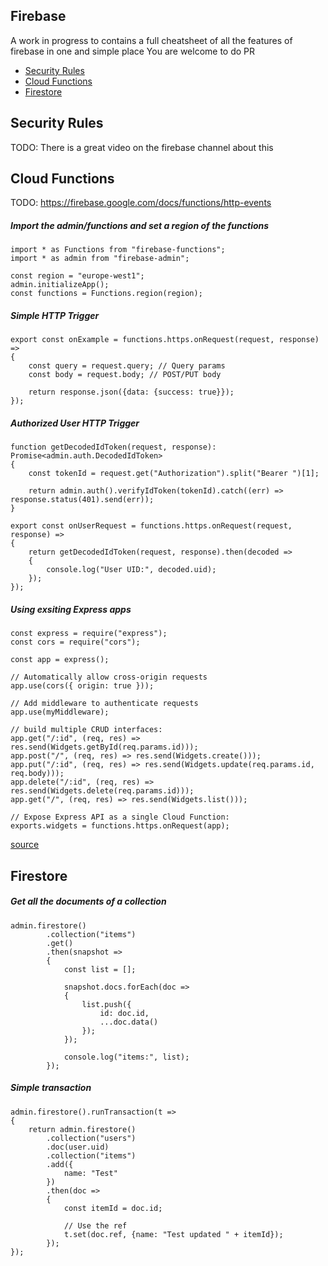 ## Firebase

A work in progress to contains a full cheatsheet of all the features of firebase in one and simple place
You are welcome to do PR

* [Security Rules](#security-rules)
* [Cloud Functions](#cloud-functions)
* [Firestore](#firestore)

## Security Rules
TODO: There is a great video on the firebase channel about this


## Cloud Functions
TODO: https://firebase.google.com/docs/functions/http-events

##### Import the admin/functions and set a region of the functions
```
import * as Functions from "firebase-functions";
import * as admin from "firebase-admin";

const region = "europe-west1";
admin.initializeApp();
const functions = Functions.region(region);
```

##### Simple HTTP Trigger
```
export const onExample = functions.https.onRequest(request, response) =>
{
    const query = request.query; // Query params
    const body = request.body; // POST/PUT body

    return response.json({data: {success: true}});
});
```

##### Authorized User HTTP Trigger
```
function getDecodedIdToken(request, response): Promise<admin.auth.DecodedIdToken>
{
    const tokenId = request.get("Authorization").split("Bearer ")[1];

    return admin.auth().verifyIdToken(tokenId).catch((err) => response.status(401).send(err));
}

export const onUserRequest = functions.https.onRequest(request, response) =>
{
    return getDecodedIdToken(request, response).then(decoded =>
    {
        console.log("User UID:", decoded.uid);
    });
});
```

##### Using exsiting Express apps
```
const express = require("express");
const cors = require("cors");

const app = express();

// Automatically allow cross-origin requests
app.use(cors({ origin: true }));

// Add middleware to authenticate requests
app.use(myMiddleware);

// build multiple CRUD interfaces:
app.get("/:id", (req, res) => res.send(Widgets.getById(req.params.id)));
app.post("/", (req, res) => res.send(Widgets.create()));
app.put("/:id", (req, res) => res.send(Widgets.update(req.params.id, req.body)));
app.delete("/:id", (req, res) => res.send(Widgets.delete(req.params.id)));
app.get("/", (req, res) => res.send(Widgets.list()));

// Expose Express API as a single Cloud Function:
exports.widgets = functions.https.onRequest(app);
```
[source](https://firebase.google.com/docs/functions/http-events#using_existing_express_apps)

## Firestore

##### Get all the documents of a collection

```
admin.firestore()
        .collection("items")
        .get()
        .then(snapshot =>
        {
            const list = [];

            snapshot.docs.forEach(doc =>
            {
                list.push({
                    id: doc.id,
                    ...doc.data()
                });
            });

            console.log("items:", list);
        });
```

##### Simple transaction

```
admin.firestore().runTransaction(t =>
{
    return admin.firestore()
        .collection("users")
        .doc(user.uid)
        .collection("items")
        .add({
            name: "Test"
        })
        .then(doc =>
        {
            const itemId = doc.id;

            // Use the ref
            t.set(doc.ref, {name: "Test updated " + itemId});
        });
});
```